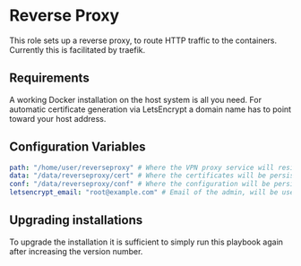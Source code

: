# Reverse Proxy

This role sets up a reverse proxy, to route HTTP traffic to the containers.
Currently this is facilitated by traefik.

## Requirements

A working Docker installation on the host system is all you need.
For automatic certificate generation via LetsEncrypt a domain name has to point toward your host address.

## Configuration Variables

```yaml
path: "/home/user/reverseproxy" # Where the VPN proxy service will reside
data: "/data/reverseproxy/cert" # Where the certificates will be persisted
conf: "/data/reverseproxy/conf" # Where the configuration will be persisted
letsencrypt_email: "root@example.com" # Email of the admin, will be used for notifications
```

## Upgrading installations

To upgrade the installation it is sufficient to simply run this playbook again after increasing
the version number.
